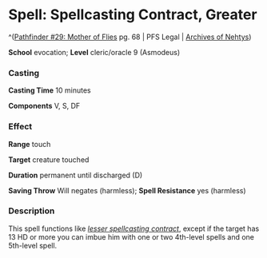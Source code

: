 # Spell: Spellcasting Contract, Greater

^([Pathfinder #29: Mother of Flies][ss-greater-spellcasting-contract] pg. 68 | PFS Legal | [Archives of Nehtys][sn-greater-spellcasting-contract])

**School** evocation; **Level** cleric/oracle 9 (Asmodeus)

### Casting

**Casting Time** 10 minutes  

**Components** V, S, DF

### Effect

**Range** touch  

**Target** creature touched  

**Duration** permanent until discharged (D)  

**Saving Throw** Will negates (harmless); **Spell Resistance** yes (harmless)

### Description

This spell functions like _[lesser spellcasting contract]_, except if the target has 13 HD or more you can imbue him with one or two 4th-level spells and one 5th-level spell.

[ss-greater-spellcasting-contract]: http://paizo.com/pathfinder/advent
[sn-greater-spellcasting-contract]: http://www.archivesofnethys.com/SpellDisplay.aspx?ItemName=Spellcasting%20Contract%2C%20Greater
[lesser spellcasting contract]: http://www.archivesofnethys.com/SpellDisplay.aspx?ItemName=lesser%20spellcasting%20contract